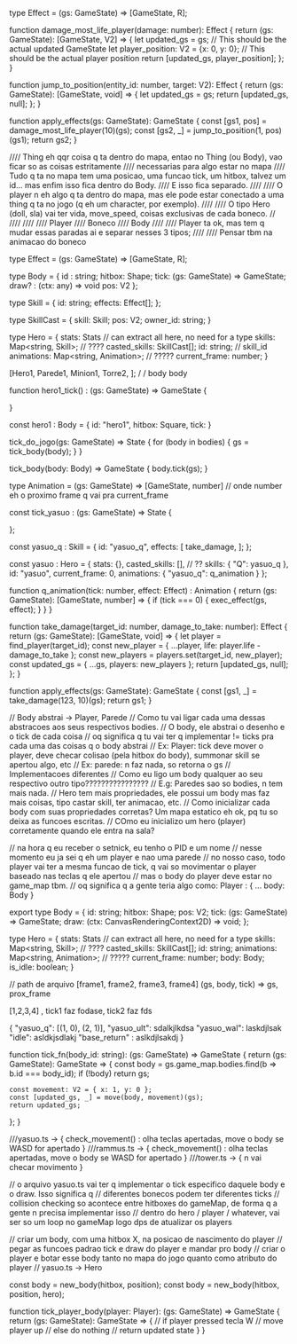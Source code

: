 
type Effect<R> = (gs: GameState) => [GameState, R];

function damage_most_life_player(damage: number): Effect<V2> {
  return (gs: GameState): [GameState, V2] => {
    let updated_gs = gs; // This should be the actual updated GameState
    let player_position: V2 = {x: 0, y: 0}; // This should be the actual player position
    return [updated_gs, player_position];
  };
}

function jump_to_position(entity_id: number, target: V2): Effect<void> {
  return (gs: GameState): [GameState, void] => {
    let updated_gs = gs;
    return [updated_gs, null];
  };
}


function apply_effects(gs: GameState): GameState {
  const [gs1, pos] = damage_most_life_player(10)(gs);
  const [gs2, _] = jump_to_position(1, pos)(gs1);
  return gs2;
}


//// Thing eh qqr coisa q ta dentro do mapa, entao no Thing (ou Body), vao ficar so as coisas estritamente 
//// necessarias para algo estar no mapa
//// Tudo q ta no mapa tem uma posicao, uma funcao tick, um hitbox, talvez um id... mas enfim isso fica dentro do Body.
//// E isso fica separado. 
////
//// O player n eh algo q ta dentro do mapa, mas ele pode estar conectado a uma thing q ta no jogo (q eh um character, por exemplo).
////
//// O tipo Hero (doll, sla) vai ter vida, move_speed, coisas exclusivas de cada boneco. 
//
////
////
//// Player
////  Boneco
////    Body
////
//// Player ta ok, mas tem q mudar essas paradas ai e separar nesses 3 tipos;
////
//// Pensar tbm na animacao do boneco

type Effect<R> = (gs: GameState) => [GameState, R];

type Body = {
  id : string;
  hitbox: Shape;
  tick: (gs: GameState) => GameState;
  draw? : (ctx: any) => void
  pos: V2
};

type Skill = {
  id: string;
  effects: Effect[];
};

type SkillCast = {
  skill: Skill;
  pos: V2;
  owner_id: string;
}

type Hero = {
  stats: Stats // can extract all here, no need for a type
  skills: Map<string, Skill>; // ????
  casted_skills: SkillCast[];
  id: string;
  //              skill_id
  animations: Map<string, Animation>; // ?????
  current_frame: number;
}

[Hero1, Parede1, Minion1, Torre2, ];
   \/      \/
  body    body

function hero1_tick() : (gs: GameState) => GameState {
  
}

const hero1 : Body = {
  id: "hero1",
  hitbox: Square,
  tick: 
}

tick_do_jogo(gs: GameState) => State {
  for (body in bodies) {
    gs = tick_body(body);
  }
}

tick_body(body: Body) => GameState { 
  body.tick(gs);
}


type Animation = (gs: GameState) => [GameState, number] // onde number eh o proximo frame q vai pra current_frame

const tick_yasuo : (gs: GameState) => State {

};

const yasuo_q : Skill = {
  id: "yasuo_q",
  effects: [
    take_damage,
  ];
};

const yasuo : Hero = {
  stats: {},
  casted_skills: [], // ??
  skills: {
    "Q": yasuo_q
  },
  id: "yasuo",
  current_frame: 0,
  animations: {
    "yasuo_q": q_animation 
  }
};

function q_animation(tick: number, effect: Effect) : Animation {
  return (gs: GameState): [GameState, number] => {
    if (tick === 0) {
      exec_effect(gs, effect);
    }
  } 
}

function take_damage(target_id: number, damage_to_take: number): Effect<void> {
  return (gs: GameState): [GameState, void] => {
    let player = find_player(target_id);
    const new_player = {
      ...player,
      life: player.life - damage_to_take
    };
    const new_players = players.set(target_id, new_player);
    const updated_gs = {
      ...gs,
      players: new_players
    };
    return [updated_gs, null];
  };
}

function apply_effects(gs: GameState): GameState {
  const [gs1, _] = take_damage(123, 10)(gs);
  return gs1;
}

// Body abstrai -> Player, Parede
// Como tu vai ligar cada uma dessas abstracoes aos seus respectivos bodies. 
// O body, ele abstrai o desenho e o tick de cada coisa
// oq significa q tu vai ter q implementar != ticks pra cada uma das coisas q o body abstrai
// Ex: Player: tick deve mover o player, deve checar colisao (pela hitbox do body), summonar skill se apertou algo, etc
// Ex: parede: n faz nada, so retorna o gs
// Implementacoes diferentes
// Como eu ligo um body qualquer ao seu respectivo outro tipo????????????????
// E.g: Paredes sao so bodies, n tem mais nada. 
// Hero tem mais propriedades, ele possui um body mas faz mais coisas, tipo castar skill, ter animacao, etc.
// Como inicializar cada body com suas propriedades corretas? Um mapa estatico eh ok, pq tu so deixa as funcoes escritas.
// COmo eu inicializo um hero (player) corretamente quando ele entra na sala?

// na hora q eu receber o setnick, eu tenho o PID e um nome
// nesse momento eu ja sei q eh um player e nao uma parede
// no nosso caso, todo player vai ter a mesma funcao de tick, q vai so movimentar o player baseado nas teclas q ele apertou
// mas o body do player deve estar no game_map tbm.
// oq significa q a gente teria algo como:
Player : {
  ... 
  body: Body
}

export type Body = {
  id: string;
  hitbox: Shape;
  pos: V2;
  tick: (gs: GameState) => GameState;
  draw: (ctx: CanvasRenderingContext2D) => void;
};

type Hero = {
  stats: Stats // can extract all here, no need for a type
  skills: Map<string, Skill>; // ????
  casted_skills: SkillCast[];
  id: string;
  animations: Map<string, Animation>; // ?????
  current_frame: number;
  body: Body;
  is_idle: boolean;
}

// path de arquivo
[frame1, frame2, frame3, frame4]
(gs, body, tick) => gs, prox_frame

[1,2,3,4] , tick1 faz fodase, tick2 faz fds

{
  "yasuo_q": [(1, 0), (2, 1)],
  "yasuo_ult": sdalkjlkdsa
  "yasuo_wal": laskdjlsak
  "idle": asldkjsdlakj
  "base_return" : aslkdjlsakdj
}


function tick_fn(body_id: string): (gs: GameState) => GameState {
  return (gs: GameState): GameState => {
    const body = gs.game_map.bodies.find(b => b.id === body_id);
    if (!body) return gs;

    const movement: V2 = { x: 1, y: 0 };
    const [updated_gs, _] = move(body, movement)(gs);
    return updated_gs;
  };
}

///yasuo.ts -> { check_movement() : olha teclas apertadas, move o body se WASD for apertado }
///rammus.ts -> { check_movement() : olha teclas apertadas, move o body se WASD for apertado }
///tower.ts -> { n vai checar movimento }

// o arquivo yasuo.ts vai ter q implementar o tick especifico daquele body e o draw. Isso significa q 
// diferentes bonecos podem ter diferentes ticks
// collision checking so acontece entre hitboxes do gameMap, de forma q a gente n precisa implementar isso
// dentro do hero / player / whatever, vai ser so um loop no gameMap logo dps de atualizar os players


// criar um body, com uma hitbox X, na posicao de nascimento do player
// pegar as funcoes padrao tick e draw do player e mandar pro body
// criar o player e botar esse body tanto no mapa do jogo quanto como atributo do player
// yasuo.ts -> Hero

const body = new_body(hitbox, position);
const body = new_body(hitbox, position, hero);

function tick_player_body(player: Player): (gs: GameState) => GameState {
  return (gs: GameState): GameState => {
    // if player pressed tecla W
    // move player up
    // else do nothing 
    // return updated state
  }
}









